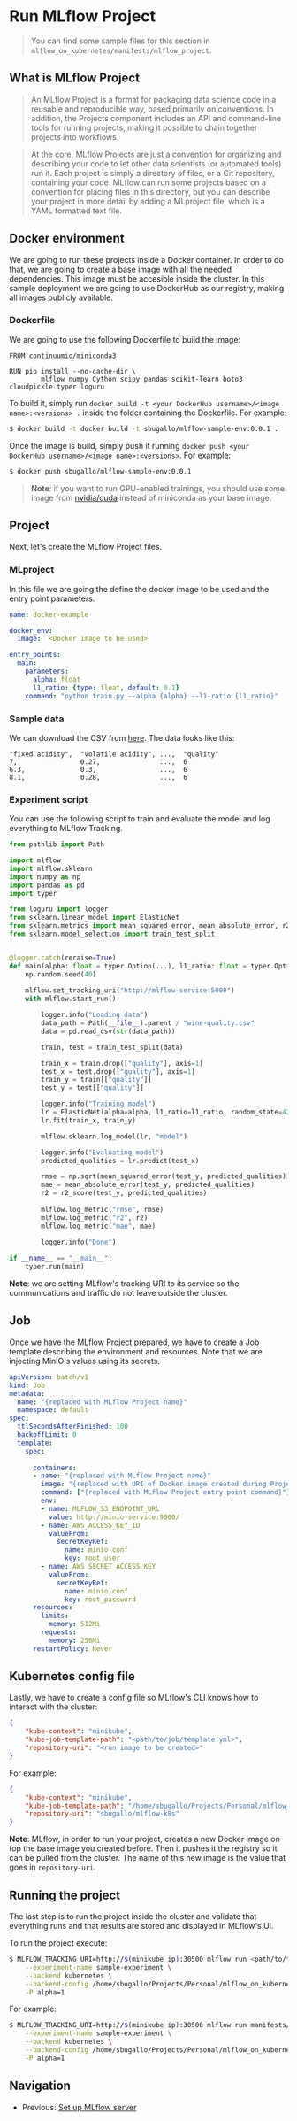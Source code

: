 # Run MLflow Project

> You can find some sample files for this section in `mlflow_on_kubernetes/manifests/mlflow_project`.

## What is MLflow Project

> An MLflow Project is a format for packaging data science code in a reusable and reproducible way, 
  based primarily on conventions. In addition, the Projects component includes an API and 
  command-line tools for running projects, making it possible to chain together projects into 
  workflows.

> At the core, MLflow Projects are just a convention for organizing and describing your code to let 
  other data scientists (or automated tools) run it. Each project is simply a directory of files, 
  or a Git repository, containing your code. MLflow can run some projects based on a convention for 
  placing files in this directory, but you can describe your project in more detail by adding a 
  MLproject file, which is a YAML formatted text file. 

## Docker environment

We are going to run these projects inside a Docker container. In order to do that, we are going
to create a base image with all the needed dependencies. This image must be accesible inside the
cluster. In this sample deployment we are going to use DockerHub as our registry, making all images
publicly available.

### Dockerfile

We are going to use the following Dockerfile to build the image:

```docker
FROM continuumio/miniconda3

RUN pip install --no-cache-dir \
        mlflow numpy Cython scipy pandas scikit-learn boto3 cloudpickle typer loguru
```

To build it, simply run `docker build -t <your DockerHub username>/<image name>:<versions> .` inside
the folder containing the Dockerfile. For
example:

```bash
$ docker build -t docker build -t sbugallo/mlflow-sample-env:0.0.1 .
```

Once the image is build, simply push it running 
`docker push <your DockerHub username>/<image name>:<versions>`. For example:

```bash
$ docker push sbugallo/mlflow-sample-env:0.0.1
```

> **Note**: if you want to run GPU-enabled trainings, you should use some image from 
  [nvidia/cuda](https://hub.docker.com/r/nvidia/cuda) instead of miniconda as your base image.
  
## Project

Next, let's create the MLflow Project files.

### MLproject

In this file we are going the define the docker image to be used and the entry point parameters.

```yaml
name: docker-example

docker_env:
  image:  <Docker image to be used>

entry_points:
  main:
    parameters:
      alpha: float
      l1_ratio: {type: float, default: 0.1}
    command: "python train.py --alpha {alpha} --l1-ratio {l1_ratio}"
```

### Sample data

We can download the CSV from [here](https://archive.ics.uci.edu/ml/datasets/wine+quality). The
data looks like this:

```csv
"fixed acidity",  "volatile acidity", ...,  "quality"
7,                0.27,               ...,  6
6.3,              0.3,                ...,  6
8.1,              0.28,               ...,  6
```

### Experiment script

You can use the following script to train and evaluate the model and log everything to MLflow
Tracking.

```python
from pathlib import Path

import mlflow
import mlflow.sklearn
import numpy as np
import pandas as pd
import typer

from loguru import logger
from sklearn.linear_model import ElasticNet
from sklearn.metrics import mean_squared_error, mean_absolute_error, r2_score
from sklearn.model_selection import train_test_split


@logger.catch(reraise=True)
def main(alpha: float = typer.Option(...), l1_ratio: float = typer.Option(...)):
    np.random.seed(40)
    
    mlflow.set_tracking_uri("http://mlflow-service:5000")
    with mlflow.start_run():

        logger.info("Loading data")
        data_path = Path(__file__).parent / "wine-quality.csv"
        data = pd.read_csv(str(data_path))

        train, test = train_test_split(data)

        train_x = train.drop(["quality"], axis=1)
        test_x = test.drop(["quality"], axis=1)
        train_y = train[["quality"]]
        test_y = test[["quality"]]

        logger.info("Training model")
        lr = ElasticNet(alpha=alpha, l1_ratio=l1_ratio, random_state=42)
        lr.fit(train_x, train_y)

        mlflow.sklearn.log_model(lr, "model")

        logger.info("Evaluating model")
        predicted_qualities = lr.predict(test_x)

        rmse = np.sqrt(mean_squared_error(test_y, predicted_qualities))
        mae = mean_absolute_error(test_y, predicted_qualities)
        r2 = r2_score(test_y, predicted_qualities)
        
        mlflow.log_metric("rmse", rmse)
        mlflow.log_metric("r2", r2)
        mlflow.log_metric("mae", mae)
        
        logger.info("Done")

if __name__ == "__main__":
    typer.run(main)
```

**Note**: we are setting MLflow's tracking URI to its service so the communications and traffic 
do not leave outside the cluster.

## Job

Once we have the MLflow Project prepared, we have to create a Job template describing the 
environment and resources. Note that we are injecting MinIO's values using its secrets.

```yaml
apiVersion: batch/v1
kind: Job
metadata:
  name: "{replaced with MLflow Project name}"
  namespace: default
spec:
  ttlSecondsAfterFinished: 100
  backoffLimit: 0
  template:
    spec:
      
      containers:
      - name: "{replaced with MLflow Project name}"
        image: "{replaced with URI of Docker image created during Project execution}"
        command: ["{replaced with MLflow Project entry point command}"]
        env:  
        - name: MLFLOW_S3_ENDPOINT_URL
          value: http://minio-service:9000/
        - name: AWS_ACCESS_KEY_ID
          valueFrom:
            secretKeyRef:
              name: minio-conf
              key: root_user
        - name: AWS_SECRET_ACCESS_KEY
          valueFrom:
            secretKeyRef:
              name: minio-conf
              key: root_password
      resources:
        limits:
          memory: 512Mi
        requests:
          memory: 256Mi
      restartPolicy: Never
```

## Kubernetes config file

Lastly, we have to create a config file so MLflow's CLI knows how to interact with the cluster:

```json
{
    "kube-context": "minikube",
    "kube-job-template-path": "<path/to/job/template.yml>",
    "repository-uri": "<run image to be created>"
}
```

For example:

```json
{
    "kube-context": "minikube",
    "kube-job-template-path": "/home/sbugallo/Projects/Personal/mlflow_on_kubernetes/manifests/mlflow_project/job.yaml",
    "repository-uri": "sbugallo/mlflow-k8s"
}
```

**Note**: MLflow, in order to run your project, creates a new Docker image on top the base image you
created before. Then it pushes it the registry so it can be pulled from the cluster. The name of 
this new image is the value that goes in `repository-uri`.

## Running the project 

The last step is to run the project inside the cluster and validate that everything runs and that
results are stored and displayed in MLflow's UI.

To run the project execute:

```bash
$ MLFLOW_TRACKING_URI=http://$(minikube ip):30500 mlflow run <path/to/the/project/folder> \
    --experiment-name sample-experiment \
    --backend kubernetes \
    --backend-config /home/sbugallo/Projects/Personal/mlflow_on_kubernetes/manifests/mlflow_project/kubernetes_config.json \
    -P alpha=1
```

For example:

```bash
$ MLFLOW_TRACKING_URI=http://$(minikube ip):30500 mlflow run manifests/mlflow_project/project \
    --experiment-name sample-experiment \
    --backend kubernetes \
    --backend-config /home/sbugallo/Projects/Personal/mlflow_on_kubernetes/manifests/mlflow_project/kubernetes_config.json \
    -P alpha=1
```
## Navigation

- Previous: [Set up MLflow server](setup_mlflow_server.md)